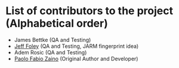 # List of contributors to the project (Alphabetical order)

- James Bettke (QA and Testing)
- [Jeff Foley](https://github.com/caffix) (QA and Testing, JARM fingerprint idea)
- Adem Rosic (QA and Testing)
- [Paolo Fabio Zaino](https://github.com/pzaino) (Original Author and Developer)

